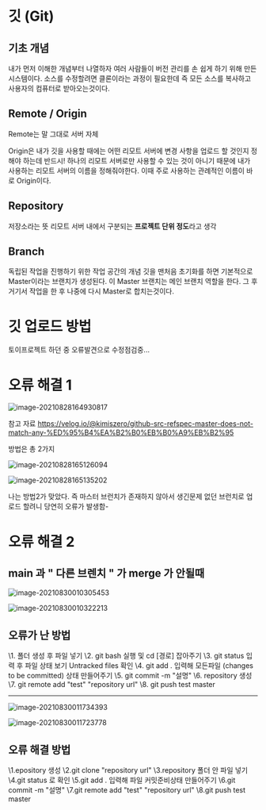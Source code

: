 # 깃 (Git)



## 기초 개념

내가 먼저 이해한 개념부터 나열하자 여러 사람들이 버전 관리를 손 쉽게 하기 위해 만든 시스템이다. 
소스를 수정할려면 클론이라는 과정이 필요한데 즉 모든 소스를 복사하고 
사용자의 컴퓨터로 받아오는것이다.



## Remote / Origin

Remote는 말 그대로 서버 자체 

Origin은 내가 깃을 사용할 때에는 어떤 리모트 서버에 변경 사항을 업로드 할 것인지 정해야 하는데 
반드시! 하나의 리모트 서버로만 사용할 수 있는 것이 아니기 때문에 내가 사용하는 리모트 서버의 이름을
정해줘야한다. 이때 주로 사용하는 관례적인 이름이 바로 Origin이다.

## Repository

저장소라는 뜻 리모트 서버 내에서 구분되는 **프로젝트 단위 정도**라고 생각

## Branch

독립된 작업을 진행하기 위한 작업 공간의 개념
깃을 맨처음 초기화를 하면 기본적으로 Master이라는 브랜치가 생성된다.
이 Master 브랜치는 메인 브랜치 역할을 한다.
그 후 거기서 작업을 한 후 나중에 다시 Master로 합치는것이다.

# **깃 업로드 방법**

토이프로젝트 하던 중 오류발견으로 수정점검중...

# 오류 해결 1



![image-20210828164930817](https://user-images.githubusercontent.com/81904356/131211420-05bc7250-2727-42ea-a13d-8b0d497a6a9e.png)

참고 자료
https://velog.io/@kimiszero/github-src-refspec-master-does-not-match-any-%ED%95%B4%EA%B2%B0%EB%B0%A9%EB%B2%95

방법은 총 2가지

![image-20210828165126094](https://user-images.githubusercontent.com/81904356/131211435-63dff700-6ba9-4f97-8fe4-49ee2efc6308.png)


![image-20210828165135202](https://user-images.githubusercontent.com/81904356/131211436-71346d38-5403-41aa-b811-4e8397332fe6.png)

나는 방법2가 맞았다.  즉 마스터 브런치가 존재하지 않아서 생긴문제 
없던 브런치로 업로드 할려니 당연히 오류가 발생함-

# 오류 해결 2

## main 과 " 다른 브렌치 " 가 merge 가 안될때

![image-20210830010305453](https://user-images.githubusercontent.com/81904356/131257622-49e78a75-d058-4959-a1c0-c9f3a4f94cea.png)


![image-20210830010322213](https://user-images.githubusercontent.com/81904356/131257623-b6764c66-a898-46e2-aaa5-407b487369c1.png)

## 오류가 난 방법

\1. 폴더 생성 후 파일 넣기
\2. git bash 실행 및 cd [경로] 잡아주기
\3. git status 입력 후 파일 상태 보기 Untracked files 확인
\4. git add . 입력해 모든파일 (changes to be committed) 상태 만들어주기
\5. git commit -m "설명"
\6. repository 생성
\7. git remote add "test" "repository url"
\8. git push test master



-----------------------------------------------------------------------------------------------------------------------------

![image-20210830011734393](https://user-images.githubusercontent.com/81904356/131257624-8791ab5e-1b52-4874-b5b2-df38d502674f.png)

![image-20210830011723778](https://user-images.githubusercontent.com/81904356/131257628-30a89caf-3c68-4f88-8062-7dd4c0073124.png)

## 오류 해결 방법

\1.epository 생성
\2.git clone "repository url"
\3.repository 폴더 안 파일 넣기
\4.git status 로 확인
\5.git add . 입력해 파일 커밋준비상태 만들어주기
\6.git commit -m "설명"
\7.git remote add "test" "repository url"
\8.git push test master
